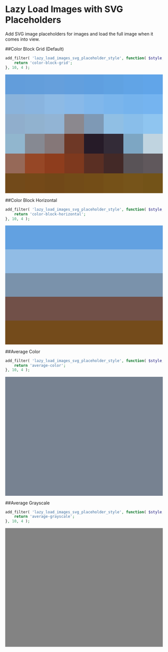 Lazy Load Images with SVG Placeholders
======================================

Add SVG image placeholders for images and load the full image when it comes into view.

##Color Block Grid (Default)
```PHP
add_filter( 'lazy_load_images_svg_placeholder_style', function( $style, $image, $image_attr, $attachment_id ) {
	return 'color-block-grid';
}, 10, 4 );
```
![Block Grid Image](data:image/svg+xml;charset=UTF-8,%3Csvg%20xmlns%3D%22http%3A%2F%2Fwww.w3.org%2F2000%2Fsvg%22%20preserveAspectRatio%3D%22none%22%20width%3D%22525%22%20height%3D%22394%22%20viewBox%3D%220%200%208%206%22%20style%3D%22background%3Argba%28119%2C130%2C145%2C1%29%3B%22%3E%3Crect%20x%3D%220%22%20y%3D%220%22%20width%3D%221%22%20height%3D%221%22%20stroke%3D%22none%22%20fill%3D%22rgba%2898%2C157%2C219%2C1%29%22%20%2F%3E%3Crect%20x%3D%220%22%20y%3D%221%22%20width%3D%221%22%20height%3D%221%22%20stroke%3D%22none%22%20fill%3D%22rgba%28138%2C179%2C219%2C1%29%22%20%2F%3E%3Crect%20x%3D%220%22%20y%3D%222%22%20width%3D%221%22%20height%3D%221%22%20stroke%3D%22none%22%20fill%3D%22rgba%28144%2C174%2C204%2C1%29%22%20%2F%3E%3Crect%20x%3D%220%22%20y%3D%223%22%20width%3D%221%22%20height%3D%221%22%20stroke%3D%22none%22%20fill%3D%22rgba%28145%2C182%2C206%2C1%29%22%20%2F%3E%3Crect%20x%3D%220%22%20y%3D%224%22%20width%3D%221%22%20height%3D%221%22%20stroke%3D%22none%22%20fill%3D%22rgba%28150%2C105%2C88%2C1%29%22%20%2F%3E%3Crect%20x%3D%220%22%20y%3D%225%22%20width%3D%221%22%20height%3D%221%22%20stroke%3D%22none%22%20fill%3D%22rgba%28114%2C74%2C26%2C1%29%22%20%2F%3E%3Crect%20x%3D%221%22%20y%3D%220%22%20width%3D%221%22%20height%3D%221%22%20stroke%3D%22none%22%20fill%3D%22rgba%2899%2C158%2C219%2C1%29%22%20%2F%3E%3Crect%20x%3D%221%22%20y%3D%221%22%20width%3D%221%22%20height%3D%221%22%20stroke%3D%22none%22%20fill%3D%22rgba%28137%2C180%2C223%2C1%29%22%20%2F%3E%3Crect%20x%3D%221%22%20y%3D%222%22%20width%3D%221%22%20height%3D%221%22%20stroke%3D%22none%22%20fill%3D%22rgba%28145%2C178%2C207%2C1%29%22%20%2F%3E%3Crect%20x%3D%221%22%20y%3D%223%22%20width%3D%221%22%20height%3D%221%22%20stroke%3D%22none%22%20fill%3D%22rgba%28134%2C137%2C146%2C1%29%22%20%2F%3E%3Crect%20x%3D%221%22%20y%3D%224%22%20width%3D%221%22%20height%3D%221%22%20stroke%3D%22none%22%20fill%3D%22rgba%28150%2C71%2C38%2C1%29%22%20%2F%3E%3Crect%20x%3D%221%22%20y%3D%225%22%20width%3D%221%22%20height%3D%221%22%20stroke%3D%22none%22%20fill%3D%22rgba%28116%2C73%2C24%2C1%29%22%20%2F%3E%3Crect%20x%3D%222%22%20y%3D%220%22%20width%3D%221%22%20height%3D%221%22%20stroke%3D%22none%22%20fill%3D%22rgba%28101%2C159%2C220%2C1%29%22%20%2F%3E%3Crect%20x%3D%222%22%20y%3D%221%22%20width%3D%221%22%20height%3D%221%22%20stroke%3D%22none%22%20fill%3D%22rgba%28141%2C186%2C229%2C1%29%22%20%2F%3E%3Crect%20x%3D%222%22%20y%3D%222%22%20width%3D%221%22%20height%3D%221%22%20stroke%3D%22none%22%20fill%3D%22rgba%28146%2C180%2C212%2C1%29%22%20%2F%3E%3Crect%20x%3D%222%22%20y%3D%223%22%20width%3D%221%22%20height%3D%221%22%20stroke%3D%22none%22%20fill%3D%22rgba%28133%2C119%2C120%2C1%29%22%20%2F%3E%3Crect%20x%3D%222%22%20y%3D%224%22%20width%3D%221%22%20height%3D%221%22%20stroke%3D%22none%22%20fill%3D%22rgba%28142%2C61%2C29%2C1%29%22%20%2F%3E%3Crect%20x%3D%222%22%20y%3D%225%22%20width%3D%221%22%20height%3D%221%22%20stroke%3D%22none%22%20fill%3D%22rgba%28113%2C72%2C24%2C1%29%22%20%2F%3E%3Crect%20x%3D%223%22%20y%3D%220%22%20width%3D%221%22%20height%3D%221%22%20stroke%3D%22none%22%20fill%3D%22rgba%2898%2C159%2C222%2C1%29%22%20%2F%3E%3Crect%20x%3D%223%22%20y%3D%221%22%20width%3D%221%22%20height%3D%221%22%20stroke%3D%22none%22%20fill%3D%22rgba%28136%2C185%2C233%2C1%29%22%20%2F%3E%3Crect%20x%3D%223%22%20y%3D%222%22%20width%3D%221%22%20height%3D%221%22%20stroke%3D%22none%22%20fill%3D%22rgba%28139%2C136%2C142%2C1%29%22%20%2F%3E%3Crect%20x%3D%223%22%20y%3D%223%22%20width%3D%221%22%20height%3D%221%22%20stroke%3D%22none%22%20fill%3D%22rgba%28110%2C56%2C38%2C1%29%22%20%2F%3E%3Crect%20x%3D%223%22%20y%3D%224%22%20width%3D%221%22%20height%3D%221%22%20stroke%3D%22none%22%20fill%3D%22rgba%28126%2C57%2C30%2C1%29%22%20%2F%3E%3Crect%20x%3D%223%22%20y%3D%225%22%20width%3D%221%22%20height%3D%221%22%20stroke%3D%22none%22%20fill%3D%22rgba%28114%2C75%2C24%2C1%29%22%20%2F%3E%3Crect%20x%3D%224%22%20y%3D%220%22%20width%3D%221%22%20height%3D%221%22%20stroke%3D%22none%22%20fill%3D%22rgba%2895%2C159%2C224%2C1%29%22%20%2F%3E%3Crect%20x%3D%224%22%20y%3D%221%22%20width%3D%221%22%20height%3D%221%22%20stroke%3D%22none%22%20fill%3D%22rgba%28128%2C183%2C235%2C1%29%22%20%2F%3E%3Crect%20x%3D%224%22%20y%3D%222%22%20width%3D%221%22%20height%3D%221%22%20stroke%3D%22none%22%20fill%3D%22rgba%28126%2C153%2C181%2C1%29%22%20%2F%3E%3Crect%20x%3D%224%22%20y%3D%223%22%20width%3D%221%22%20height%3D%221%22%20stroke%3D%22none%22%20fill%3D%22rgba%2838%2C27%2C40%2C1%29%22%20%2F%3E%3Crect%20x%3D%224%22%20y%3D%224%22%20width%3D%221%22%20height%3D%221%22%20stroke%3D%22none%22%20fill%3D%22rgba%2890%2C47%2C35%2C1%29%22%20%2F%3E%3Crect%20x%3D%224%22%20y%3D%225%22%20width%3D%221%22%20height%3D%221%22%20stroke%3D%22none%22%20fill%3D%22rgba%28115%2C77%2C23%2C1%29%22%20%2F%3E%3Crect%20x%3D%225%22%20y%3D%220%22%20width%3D%221%22%20height%3D%221%22%20stroke%3D%22none%22%20fill%3D%22rgba%2896%2C162%2C226%2C1%29%22%20%2F%3E%3Crect%20x%3D%225%22%20y%3D%221%22%20width%3D%221%22%20height%3D%221%22%20stroke%3D%22none%22%20fill%3D%22rgba%28122%2C181%2C236%2C1%29%22%20%2F%3E%3Crect%20x%3D%225%22%20y%3D%222%22%20width%3D%221%22%20height%3D%221%22%20stroke%3D%22none%22%20fill%3D%22rgba%28144%2C191%2C228%2C1%29%22%20%2F%3E%3Crect%20x%3D%225%22%20y%3D%223%22%20width%3D%221%22%20height%3D%221%22%20stroke%3D%22none%22%20fill%3D%22rgba%2851%2C43%2C55%2C1%29%22%20%2F%3E%3Crect%20x%3D%225%22%20y%3D%224%22%20width%3D%221%22%20height%3D%221%22%20stroke%3D%22none%22%20fill%3D%22rgba%2867%2C41%2C39%2C1%29%22%20%2F%3E%3Crect%20x%3D%225%22%20y%3D%225%22%20width%3D%221%22%20height%3D%221%22%20stroke%3D%22none%22%20fill%3D%22rgba%28117%2C81%2C24%2C1%29%22%20%2F%3E%3Crect%20x%3D%226%22%20y%3D%220%22%20width%3D%221%22%20height%3D%221%22%20stroke%3D%22none%22%20fill%3D%22rgba%2897%2C164%2C230%2C1%29%22%20%2F%3E%3Crect%20x%3D%226%22%20y%3D%221%22%20width%3D%221%22%20height%3D%221%22%20stroke%3D%22none%22%20fill%3D%22rgba%28117%2C179%2C237%2C1%29%22%20%2F%3E%3Crect%20x%3D%226%22%20y%3D%222%22%20width%3D%221%22%20height%3D%221%22%20stroke%3D%22none%22%20fill%3D%22rgba%28137%2C190%2C234%2C1%29%22%20%2F%3E%3Crect%20x%3D%226%22%20y%3D%223%22%20width%3D%221%22%20height%3D%221%22%20stroke%3D%22none%22%20fill%3D%22rgba%28125%2C166%2C195%2C1%29%22%20%2F%3E%3Crect%20x%3D%226%22%20y%3D%224%22%20width%3D%221%22%20height%3D%221%22%20stroke%3D%22none%22%20fill%3D%22rgba%2889%2C83%2C87%2C1%29%22%20%2F%3E%3Crect%20x%3D%226%22%20y%3D%225%22%20width%3D%221%22%20height%3D%221%22%20stroke%3D%22none%22%20fill%3D%22rgba%28118%2C84%2C26%2C1%29%22%20%2F%3E%3Crect%20x%3D%227%22%20y%3D%220%22%20width%3D%221%22%20height%3D%221%22%20stroke%3D%22none%22%20fill%3D%22rgba%2897%2C165%2C233%2C1%29%22%20%2F%3E%3Crect%20x%3D%227%22%20y%3D%221%22%20width%3D%221%22%20height%3D%221%22%20stroke%3D%22none%22%20fill%3D%22rgba%28117%2C180%2C240%2C1%29%22%20%2F%3E%3Crect%20x%3D%227%22%20y%3D%222%22%20width%3D%221%22%20height%3D%221%22%20stroke%3D%22none%22%20fill%3D%22rgba%28143%2C197%2C240%2C1%29%22%20%2F%3E%3Crect%20x%3D%227%22%20y%3D%223%22%20width%3D%221%22%20height%3D%221%22%20stroke%3D%22none%22%20fill%3D%22rgba%28192%2C212%2C224%2C1%29%22%20%2F%3E%3Crect%20x%3D%227%22%20y%3D%224%22%20width%3D%221%22%20height%3D%221%22%20stroke%3D%22none%22%20fill%3D%22rgba%2896%2C88%2C92%2C1%29%22%20%2F%3E%3Crect%20x%3D%227%22%20y%3D%225%22%20width%3D%221%22%20height%3D%221%22%20stroke%3D%22none%22%20fill%3D%22rgba%28115%2C83%2C24%2C1%29%22%20%2F%3E%3C%2Fsvg%3E)

##Color Block Horizontal
```PHP
add_filter( 'lazy_load_images_svg_placeholder_style', function( $style, $image, $image_attr, $attachment_id ) {
	return 'color-block-horizontal';
}, 10, 4 );
```
![Color Block Horizontal](data:image/svg+xml;charset=UTF-8,%3Csvg%20xmlns%3D%22http%3A%2F%2Fwww.w3.org%2F2000%2Fsvg%22%20width%3D%22525%22%20height%3D%22394%22%20style%3D%22background%3A%20linear-gradient%28rgba%2898%2C161%2C225%2C1%29%200%25%2Crgba%2898%2C161%2C225%2C1%29%2020%25%2Crgba%28145%2C188%2C229%2C1%29%2020%25%2Crgba%28145%2C188%2C229%2C1%29%2040%25%2Crgba%28122%2C146%2C171%2C1%29%2040%25%2Crgba%28122%2C146%2C171%2C1%29%2060%25%2Crgba%28113%2C80%2C72%2C1%29%2060%25%2Crgba%28113%2C80%2C72%2C1%29%2080%25%2Crgba%28116%2C75%2C27%2C1%29%2080%25%2Crgba%28116%2C75%2C27%2C1%29%20100%25%29%22%3E%3C%2Fsvg%3E)

##Average Color
```PHP
add_filter( 'lazy_load_images_svg_placeholder_style', function( $style, $image, $image_attr, $attachment_id ) {
	return 'average-color';
}, 10, 4 );
```
![Average Color](data:image/svg+xml;charset=UTF-8,%3Csvg%20xmlns%3D%22http%3A%2F%2Fwww.w3.org%2F2000%2Fsvg%22%20width%3D%22525%22%20height%3D%22394%22%20style%3D%22background%3Argba%28119%2C130%2C145%2C1%29%3B%22%3E%3C%2Fsvg%3E)

##Average Grayscale
```PHP
add_filter( 'lazy_load_images_svg_placeholder_style', function( $style, $image, $image_attr, $attachment_id ) {
	return 'average-grayscale';
}, 10, 4 );
```
![Average Grayscale](data:image/svg+xml;charset=UTF-8,%3Csvg%20xmlns%3D%22http%3A%2F%2Fwww.w3.org%2F2000%2Fsvg%22%20width%3D%22525%22%20height%3D%22394%22%20style%3D%22background%3Argba%28131%2C131%2C131%2C1%29%3B%22%3E%3C%2Fsvg%3E)
